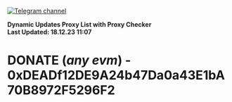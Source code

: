 [![Telegram channel](https://img.shields.io/endpoint?url=https://runkit.io/damiankrawczyk/telegram-badge/branches/master?url=https://t.me/n4z4v0d)](https://t.me/n4z4v0d) 

**Dynamic Updates Proxy List with Proxy Checker**  
**Last Updated: 18.12.23 11:07**

# DONATE (_any evm_) - 0xDEADf12DE9A24b47Da0a43E1bA70B8972F5296F2
